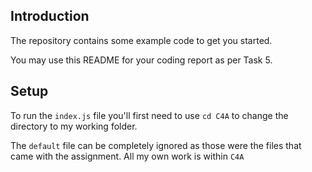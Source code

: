 ## Introduction
The repository contains some example code to get you started. 

You may use this README for your coding report as per Task 5.

## Setup

To run the `index.js` file you'll first need to use `cd C4A` to change the directory to my working folder.

The `default` file can be completely ignored as those were the files that came with the assignment. All my own work is within `C4A`